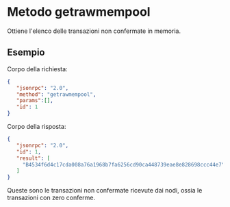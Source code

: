 # Metodo getrawmempool

Ottiene l'elenco delle transazioni non confermate in memoria.

## Esempio

Corpo della richiesta:

```json
{
   "jsonrpc": "2.0",
   "method": "getrawmempool",
   "params":[],
   "id": 1
}
```

Corpo della risposta:

```json
{
   "jsonrpc": "2.0",
   "id": 1,
   "result": [
     "B4534f6d4c17cda008a76a1968b7fa6256cd90ca448739eae8e828698ccc44e7"
   ]
}
```

Queste sono le transazioni non confermate ricevute dai nodi, ossia le transazioni con zero conferme.
